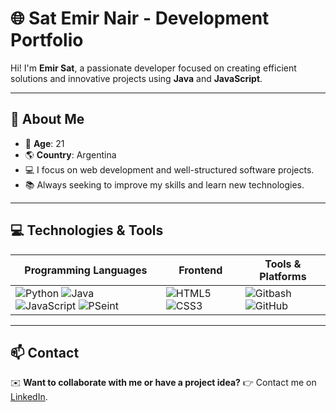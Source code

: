 # 🌐 Sat Emir Nair - Development Portfolio  

Hi! I'm **Emir Sat**, a passionate developer focused on creating efficient solutions and innovative projects using **Java** and **JavaScript**.  

---

## 🚀 About Me  
- 🎂 **Age**: 21  
- 🌎 **Country**: Argentina  
- 💻 I focus on web development and well-structured software projects.  
- 📚 Always seeking to improve my skills and learn new technologies.  

---

## 💻 Technologies & Tools

<div align="center">

**Programming Languages** | **Frontend** | **Tools & Platforms**  
--- | --- | ---  
![Python](https://img.shields.io/badge/python-3670A0?style=for-the-badge&logo=python&logoColor=ffdd54) ![Java](https://img.shields.io/badge/Java-ED8B00?style=for-the-badge&logo=openjdk&logoColor=white) ![JavaScript](https://img.shields.io/badge/-JavaScript-F7DF1E?logo=javascript&logoColor=black&style=for-the-badge) ![PSeint](https://img.shields.io/badge/-PSeint-3776AB?logo=pseint&logoColor=white&style=for-the-badge) | ![HTML5](https://img.shields.io/badge/-HTML-E34F26?logo=html5&logoColor=white&style=for-the-badge) ![CSS3](https://img.shields.io/badge/-CSS-1572B6?logo=css3&logoColor=white&style=for-the-badge) | ![Gitbash](https://img.shields.io/badge/-Git-F05032?logo=git&logoColor=white&style=for-the-badge) ![GitHub](https://img.shields.io/badge/-GitHub-181717?logo=github&logoColor=white&style=for-the-badge)  

</div>

---

## 📫 Contact  

✉️ **Want to collaborate with me or have a project idea?** 👉 Contact me on [LinkedIn](https://www.linkedin.com/in/emir-sat-0a428a363/).
